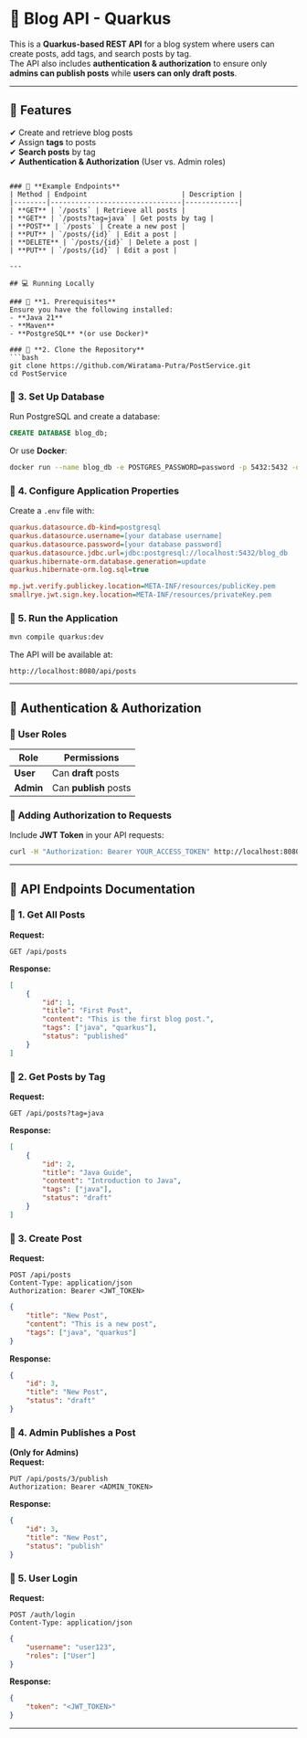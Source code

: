 # 📝 Blog API - Quarkus

This is a **Quarkus-based REST API** for a blog system where users can create posts, add tags, and search posts by tag.  
The API also includes **authentication & authorization** to ensure only **admins can publish posts** while **users can only draft posts**.

---

## 📌 Features
✔ Create and retrieve blog posts  
✔ Assign **tags** to posts  
✔ **Search posts** by tag  
✔ **Authentication & Authorization** (User vs. Admin roles)  

```

### 🎯 **Example Endpoints**
| Method | Endpoint                       | Description |
|--------|--------------------------------|-------------|
| **GET** | `/posts` | Retrieve all posts |
| **GET** | `/posts?tag=java` | Get posts by tag |
| **POST** | `/posts` | Create a new post |
| **PUT** | `/posts/{id}` | Edit a post |
| **DELETE** | `/posts/{id}` | Delete a post |
| **PUT** | `/posts/{id}` | Edit a post |

---

## 💻 Running Locally

### 🔹 **1. Prerequisites**
Ensure you have the following installed:
- **Java 21**
- **Maven**
- **PostgreSQL** *(or use Docker)*

### 🔹 **2. Clone the Repository**
```bash
git clone https://github.com/Wiratama-Putra/PostService.git
cd PostService
```

### 🔹 **3. Set Up Database**
Run PostgreSQL and create a database:
```sql
CREATE DATABASE blog_db;
```

Or use **Docker**:
```bash
docker run --name blog_db -e POSTGRES_PASSWORD=password -p 5432:5432 -d postgres
```

### 🔹 **4. Configure Application Properties**
Create a `.env` file with:
```ini
quarkus.datasource.db-kind=postgresql
quarkus.datasource.username=[your database username]
quarkus.datasource.password=[your database password]
quarkus.datasource.jdbc.url=jdbc:postgresql://localhost:5432/blog_db
quarkus.hibernate-orm.database.generation=update
quarkus.hibernate-orm.log.sql=true

mp.jwt.verify.publickey.location=META-INF/resources/publicKey.pem
smallrye.jwt.sign.key.location=META-INF/resources/privateKey.pem
```

### 🔹 **5. Run the Application**
```bash
mvn compile quarkus:dev
```
The API will be available at:
```
http://localhost:8080/api/posts
```

---

## 🔑 Authentication & Authorization

### 🔹 **User Roles**
| Role  | Permissions |
|-------|------------|
| **User** | Can **draft** posts |
| **Admin** | Can **publish** posts |

### 🔹 **Adding Authorization to Requests**
Include **JWT Token** in your API requests:
```bash
curl -H "Authorization: Bearer YOUR_ACCESS_TOKEN" http://localhost:8080/api/posts
```

---

## 📖 API Endpoints Documentation

### 🔹 **1. Get All Posts**
**Request:**
```http
GET /api/posts
```
**Response:**
```json
[
    {
        "id": 1,
        "title": "First Post",
        "content": "This is the first blog post.",
        "tags": ["java", "quarkus"],
        "status": "published"
    }
]
```

### 🔹 **2. Get Posts by Tag**
**Request:**
```http
GET /api/posts?tag=java
```
**Response:**
```json
[
    {
        "id": 2,
        "title": "Java Guide",
        "content": "Introduction to Java",
        "tags": ["java"],
        "status": "draft"
    }
]
```

### 🔹 **3. Create Post**
**Request:**
```http
POST /api/posts
Content-Type: application/json
Authorization: Bearer <JWT_TOKEN>
```
```json
{
    "title": "New Post",
    "content": "This is a new post",
    "tags": ["java", "quarkus"]
}
```
**Response:**
```json
{
    "id": 3,
    "title": "New Post",
    "status": "draft"
}
```

### 🔹 **4. Admin Publishes a Post**
**(Only for Admins)**  
**Request:**
```http
PUT /api/posts/3/publish
Authorization: Bearer <ADMIN_TOKEN>
```
**Response:**
```json
{
    "id": 3,
    "title": "New Post",
    "status": "publish"
}
```

### 🔹 **5. User Login**
**Request:**
```http
POST /auth/login
Content-Type: application/json
```
```json
{
    "username": "user123",
    "roles": ["User"]
}
```
**Response:**
```json
{
    "token": "<JWT_TOKEN>"
}
```

---


